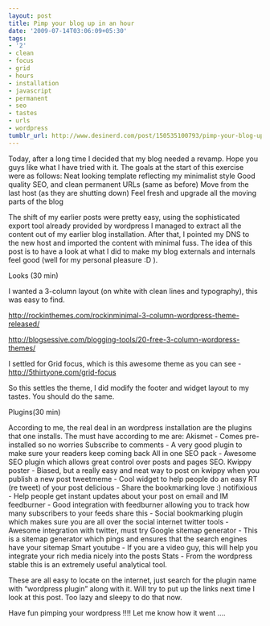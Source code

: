 ```yaml
---
layout: post
title: Pimp your blog up in an hour
date: '2009-07-14T03:06:09+05:30'
tags:
- '2'
- clean
- focus
- grid
- hours
- installation
- javascript
- permanent
- seo
- tastes
- urls
- wordpress
tumblr_url: http://www.desinerd.com/post/150535100793/pimp-your-blog-up-in-an-hour
---
```

Today, after a long time I decided that my blog needed a revamp. Hope you guys like what I have tried with it. The goals at the start of this exercise were as follows:
Neat looking template reflecting my minimalist style
	Good quality SEO, and clean permanent URLs (same as before)
	Move from the last host (as they are shutting down)
	Feel fresh and upgrade all the moving parts of the blog

The shift of my earlier posts were pretty easy, using the sophisticated export tool already provided by wordpress I managed to extract all the content out of my earlier blog installation. After that, I pointed my DNS to the new host and imported the content with minimal fuss. The idea of this post is to have a look at what I did to make my blog externals and internals feel good (well for my personal pleasure :D ).

Looks (30 min)

I wanted a 3-column layout (on white with clean lines and typography), this was easy to find.

http://rockinthemes.com/rockinminimal-3-column-wordpress-theme-released/

http://blogsessive.com/blogging-tools/20-free-3-column-wordpress-themes/

I settled for Grid focus, which is this awesome theme as you can see - http://5thirtyone.com/grid-focus

So this settles the theme, I did modify the footer and widget layout to my tastes. You should do the same.

Plugins(30 min)


According to me, the real deal in an wordpress installation are the plugins that one installs. The must have according to me are:
Akismet - Comes pre-installed so no worries
	Subscribe to comments - A very good plugin to make sure your readers keep coming back
	All in one SEO pack - Awesome SEO plugin which allows great control over posts and pages SEO.
	Kwippy poster - Biased, but a really easy and neat way to post on kwippy when you publish a new post
	tweetmeme - Cool widget to help people do an easy RT (re tweet) of your post
	delicious - Share the bookmarking love :)
	notifixious - Help people get instant updates about your post on email and IM
	feedburner - Good integration with feedburner allowing you to track how many subscribers to your feeds
	share this - Social bookmarking plugin which makes sure you are all over the social internet
	twitter tools - Awesome integration with twitter, must try
	Google sitemap generator - This is a sitemap generator which pings and ensures that the search engines have your sitemap
	Smart youtube - If you are a video guy, this will help you integrate your rich media nicely into the posts
	Stats - From the wordpress stable this is an extremely useful analytical tool.

These are all easy to locate on the internet, just search for the plugin name with “wordpress plugin” along with it. Will try to put up the links next time I look at this post. Too lazy and sleepy to do that now.

Have fun pimping your wordpress !!!! Let me know how it went ….
